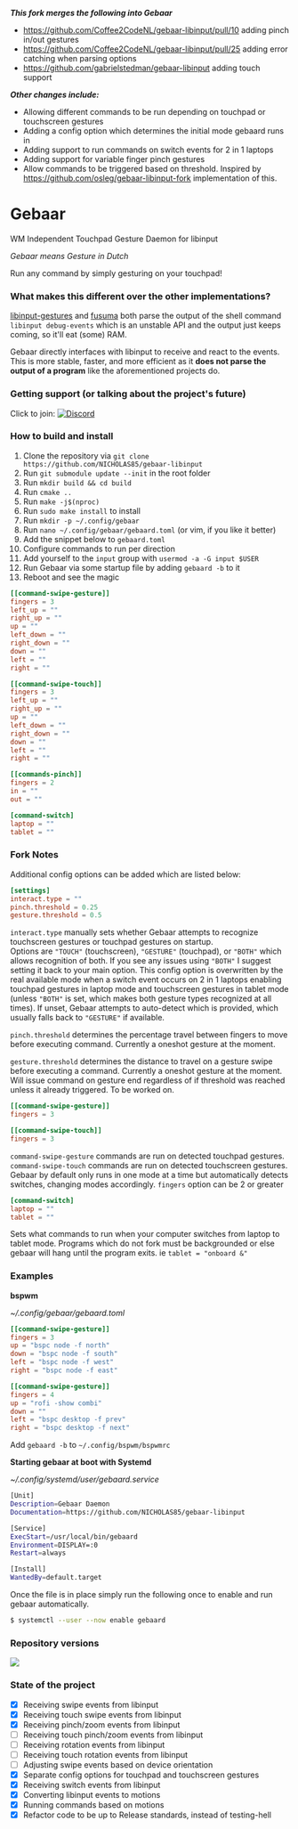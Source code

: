 ***This fork merges the following into Gebaar***
- https://github.com/Coffee2CodeNL/gebaar-libinput/pull/10 adding pinch in/out gestures
- https://github.com/Coffee2CodeNL/gebaar-libinput/pull/25 adding error catching when parsing options
- https://github.com/gabrielstedman/gebaar-libinput adding touch support

***Other changes include:***
- Allowing different commands to be run depending on touchpad or touchscreen gestures
- Adding a config option which determines the initial mode gebaard runs in
- Adding support to run commands on switch events for 2 in 1 laptops
- Adding support for variable finger pinch gestures
- Allow commands to be triggered based on threshold. Inspired by https://github.com/osleg/gebaar-libinput-fork implementation of this.

Gebaar
=========

WM Independent Touchpad Gesture Daemon for libinput

_Gebaar means Gesture in Dutch_

Run any command by simply gesturing on your touchpad!

### What makes this different over the other implementations?

[libinput-gestures](https://github.com/bulletmark/libinput-gestures) and [fusuma](https://github.com/iberianpig/fusuma) both parse the output of the shell command `libinput debug-events` which is an unstable API and the output just keeps coming, so it'll eat (some) RAM.

Gebaar directly interfaces with libinput to receive and react to the events.   
This is more stable, faster, and more efficient as it **does not parse the output of a program** like the aforementioned projects do.

### Getting support (or talking about the project's future)

Click to join: [![Discord](https://img.shields.io/discord/548978799136473106.svg?label=Discord)](https://discord.gg/9mbKhFR)

### How to build and install

1. Clone the repository via `git clone https://github.com/NICHOLAS85/gebaar-libinput`
2. Run `git submodule update --init` in the root folder
3. Run `mkdir build && cd build`
4. Run `cmake ..`
5. Run `make -j$(nproc)`
6. Run `sudo make install` to install
7. Run `mkdir -p ~/.config/gebaar`
8. Run `nano ~/.config/gebaar/gebaard.toml` (or vim, if you like it better)
9. Add the snippet below to `gebaard.toml`
10. Configure commands to run per direction
11. Add yourself to the `input` group with `usermod -a -G input $USER`
12. Run Gebaar via some startup file by adding `gebaard -b` to it
13. Reboot and see the magic

```toml
[[command-swipe-gesture]]
fingers = 3
left_up = ""
right_up = ""
up = ""
left_down = ""
right_down = ""
down = ""
left = ""
right = ""

[[command-swipe-touch]]
fingers = 3
left_up = ""
right_up = ""
up = ""
left_down = ""
right_down = ""
down = ""
left = ""
right = ""

[[commands-pinch]]
fingers = 2
in = ""
out = ""

[command-switch]
laptop = ""
tablet = ""
```

### Fork Notes
Additional config options can be added which are listed below:

```toml
[settings]
interact.type = ""
pinch.threshold = 0.25
gesture.threshold = 0.5
```

`interact.type` manually sets whether Gebaar attempts to recognize touchscreen gestures or touchpad gestures on startup. </br>Options are `"TOUCH"` (touchscreen), `"GESTURE"` (touchpad), or `"BOTH"` which allows recognition of both. If you see any issues using `"BOTH"` I suggest setting it back to your main option. This config option is overwritten by the real available mode when a switch event occurs on 2 in 1 laptops enabling touchpad gestures in laptop mode and touchscreen gestures in tablet mode (unless `"BOTH"` is set, which makes both gesture types recognized at all times). If unset, Gebaar attempts to auto-detect which is provided, which usually falls back to `"GESTURE"` if available.

`pinch.threshold` determines the percentage travel between fingers to move before executing command. Currently a oneshot gesture at the moment.

`gesture.threshold` determines the distance to travel on a gesture swipe before executing a command. Currently a oneshot gesture at the moment. Will issue command on gesture end regardless of if threshold was reached unless it already triggered. To be worked on.

```toml
[[command-swipe-gesture]]
fingers = 3

[[command-swipe-touch]]
fingers = 3
```
`command-swipe-gesture` commands are run on detected touchpad gestures. `command-swipe-touch` commands are run on detected touchscreen gestures. Gebaar by default only runs in one mode at a time but automatically detects switches, changing modes accordingly.
`fingers` option can be 2 or greater

```toml
[command-switch]
laptop = ""
tablet = ""
```
Sets what commands to run when your computer switches from laptop to tablet mode. Programs which do not fork must be backgrounded or else gebaar will hang until the program exits. ie `tablet = "onboard &"`


### Examples

**bspwm**

_~/.config/gebaar/gebaard.toml_
```toml
[[command-swipe-gesture]]
fingers = 3
up = "bspc node -f north"
down = "bspc node -f south"
left = "bspc node -f west"
right = "bspc node -f east"

[[command-swipe-gesture]]
fingers = 4
up = "rofi -show combi"
down = ""
left = "bspc desktop -f prev"
right = "bspc desktop -f next"
```

Add `gebaard -b` to `~/.config/bspwm/bspwmrc`

**Starting gebaar at boot with Systemd**

_~/.config/systemd/user/gebaard.service_
```sh
[Unit]
Description=Gebaar Daemon
Documentation=https://github.com/NICHOLAS85/gebaar-libinput

[Service]
ExecStart=/usr/local/bin/gebaard
Environment=DISPLAY=:0
Restart=always

[Install]
WantedBy=default.target
```

Once the file is in place simply run the following once to enable and run gebaar automatically.
```sh
$ systemctl --user --now enable gebaard
```

### Repository versions

![](https://img.shields.io/aur/version/gebaar.svg?style=flat)  


### State of the project

- [x] Receiving swipe events from libinput
- [x] Receiving touch swipe events from libinput
- [x] Receiving pinch/zoom events from libinput
- [ ] Receiving touch pinch/zoom events from libinput
- [ ] Receiving rotation events from libinput
- [ ] Receiving touch rotation events from libinput
- [ ] Adjusting swipe events based on device orientation
- [x] Separate config options for touchpad and touchscreen gestures
- [x] Receiving switch events from libinput
- [x] Converting libinput events to motions
- [x] Running commands based on motions
- [x] Refactor code to be up to Release standards, instead of testing-hell
